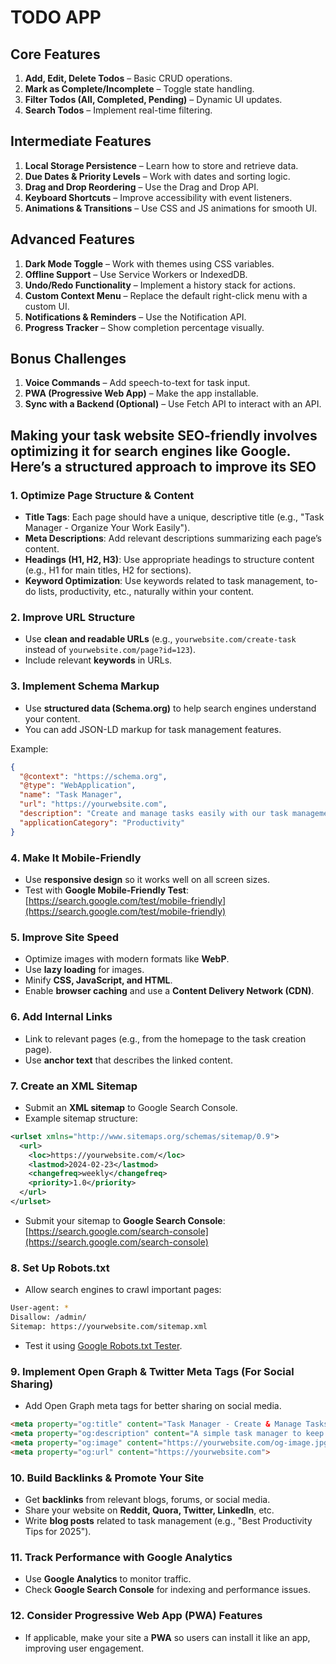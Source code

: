 # TODO APP

## **Core Features**

1. **Add, Edit, Delete Todos** – Basic CRUD operations.
2. **Mark as Complete/Incomplete** – Toggle state handling.
3. **Filter Todos (All, Completed, Pending)** – Dynamic UI updates.
4. **Search Todos** – Implement real-time filtering.

## **Intermediate Features**

1. **Local Storage Persistence** – Learn how to store and retrieve data.
2. **Due Dates & Priority Levels** – Work with dates and sorting logic.
3. **Drag and Drop Reordering** – Use the Drag and Drop API.
4. **Keyboard Shortcuts** – Improve accessibility with event listeners.
5. **Animations & Transitions** – Use CSS and JS animations for smooth UI.

## **Advanced Features**

1. **Dark Mode Toggle** – Work with themes using CSS variables.
2. **Offline Support** – Use Service Workers or IndexedDB.
3. **Undo/Redo Functionality** – Implement a history stack for actions.
4. **Custom Context Menu** – Replace the default right-click menu with a custom UI.
5. **Notifications & Reminders** – Use the Notification API.
6. **Progress Tracker** – Show completion percentage visually.

## **Bonus Challenges**

1. **Voice Commands** – Add speech-to-text for task input.
2. **PWA (Progressive Web App)** – Make the app installable.
3. **Sync with a Backend (Optional)** – Use Fetch API to interact with an API.

## Making your task website SEO-friendly involves optimizing it for search engines like Google. Here’s a structured approach to improve its SEO

### **1. Optimize Page Structure & Content**

- **Title Tags**: Each page should have a unique, descriptive title (e.g., "Task Manager - Organize Your Work Easily").
- **Meta Descriptions**: Add relevant descriptions summarizing each page’s content.
- **Headings (H1, H2, H3)**: Use appropriate headings to structure content (e.g., H1 for main titles, H2 for sections).
- **Keyword Optimization**: Use keywords related to task management, to-do lists, productivity, etc., naturally within your content.

### **2. Improve URL Structure**

- Use **clean and readable URLs** (e.g., `yourwebsite.com/create-task` instead of `yourwebsite.com/page?id=123`).
- Include relevant **keywords** in URLs.

### **3. Implement Schema Markup**

- Use **structured data (Schema.org)** to help search engines understand your content.
- You can add JSON-LD markup for task management features.

Example:

```json
{
  "@context": "https://schema.org",
  "@type": "WebApplication",
  "name": "Task Manager",
  "url": "https://yourwebsite.com",
  "description": "Create and manage tasks easily with our task management tool.",
  "applicationCategory": "Productivity"
}
```

### **4. Make It Mobile-Friendly**

- Use **responsive design** so it works well on all screen sizes.
- Test with **Google Mobile-Friendly Test**: [https://search.google.com/test/mobile-friendly](https://search.google.com/test/mobile-friendly)

### **5. Improve Site Speed**

- Optimize images with modern formats like **WebP**.
- Use **lazy loading** for images.
- Minify **CSS, JavaScript, and HTML**.
- Enable **browser caching** and use a **Content Delivery Network (CDN)**.

### **6. Add Internal Links**

- Link to relevant pages (e.g., from the homepage to the task creation page).
- Use **anchor text** that describes the linked content.

### **7. Create an XML Sitemap**

- Submit an **XML sitemap** to Google Search Console.
- Example sitemap structure:

```xml
<urlset xmlns="http://www.sitemaps.org/schemas/sitemap/0.9">
  <url>
    <loc>https://yourwebsite.com/</loc>
    <lastmod>2024-02-23</lastmod>
    <changefreq>weekly</changefreq>
    <priority>1.0</priority>
  </url>
</urlset>
```

- Submit your sitemap to **Google Search Console**: [https://search.google.com/search-console](https://search.google.com/search-console)

### **8. Set Up Robots.txt**

- Allow search engines to crawl important pages:

```sh
User-agent: *
Disallow: /admin/
Sitemap: https://yourwebsite.com/sitemap.xml
```

- Test it using [Google Robots.txt Tester](https://www.google.com/webmasters/tools/robots-testing-tool).

### **9. Implement Open Graph & Twitter Meta Tags (For Social Sharing)**

- Add Open Graph meta tags for better sharing on social media.

```html
<meta property="og:title" content="Task Manager - Create & Manage Tasks">
<meta property="og:description" content="A simple task manager to keep track of your daily tasks.">
<meta property="og:image" content="https://yourwebsite.com/og-image.jpg">
<meta property="og:url" content="https://yourwebsite.com">
```

### **10. Build Backlinks & Promote Your Site**

- Get **backlinks** from relevant blogs, forums, or social media.
- Share your website on **Reddit, Quora, Twitter, LinkedIn**, etc.
- Write **blog posts** related to task management (e.g., "Best Productivity Tips for 2025").

### **11. Track Performance with Google Analytics**

- Use **Google Analytics** to monitor traffic.
- Check **Google Search Console** for indexing and performance issues.

### **12. Consider Progressive Web App (PWA) Features**

- If applicable, make your site a **PWA** so users can install it like an app, improving user engagement.
